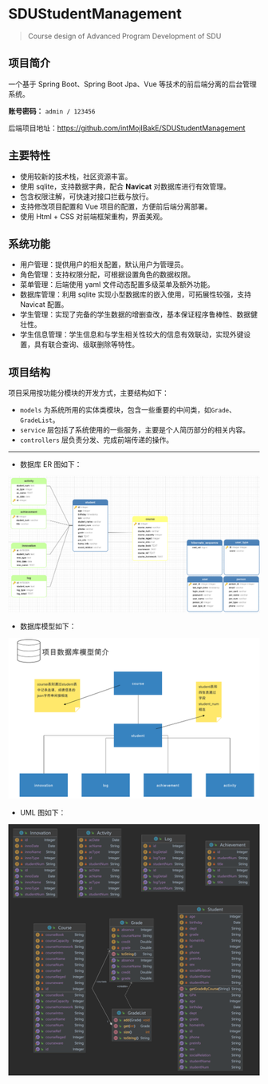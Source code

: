 # SDUStudentManagement

>   Course design of Advanced Program Development of SDU

## 项目简介

一个基于 Spring Boot、Spring Boot Jpa、Vue 等技术的前后端分离的后台管理系统。

**账号密码：** `admin / 123456`

后端项目地址：https://github.com/intMojIBakE/SDUStudentManagement

## 主要特性

-   使用较新的技术栈，社区资源丰富。
-   使用 sqlite，支持数据字典，配合 **Navicat** 对数据库进行有效管理。
-   包含权限注解，可快速对接口拦截与放行。
-   支持修改项目配置和 Vue 项目的配置，方便前后端分离部署。
-   使用 Html + CSS 对前端框架重构，界面美观。

## 系统功能

-   用户管理：提供用户的相关配置，默认用户为管理员。
-   角色管理：支持权限分配，可根据设置角色的数据权限。
-   菜单管理：后端使用 yaml 文件动态配置多级菜单及额外功能。
-   数据库管理：利用 sqlite 实现小型数据库的嵌入使用，可拓展性较强，支持 Navicat 配置。
-   学生管理：实现了完备的学生数据的增删查改，基本保证程序鲁棒性、数据健壮性。
-   学生信息管理：学生信息和与学生相关性较大的信息有效联动，实现外键设置，具有联合查询、级联删除等特性。

## 项目结构

项目采用按功能分模块的开发方式，主要结构如下：

-   `models` 为系统所用的实体类模块，包含一些重要的中间类，如`Grade`、`GradeList`。
-   `service` 层包括了系统使用的一些服务，主要是个人简历部分的相关内容。
-   `controllers` 层负责分发、完成前端传递的操作。

------

-   数据库 ER 图如下：

![ER](README.assets/ER.png)

-   数据库模型如下：

![数据库模型简介](README.assets/数据库模型简介.png)

-   UML 图如下：

![UML](README.assets/UML.png)
